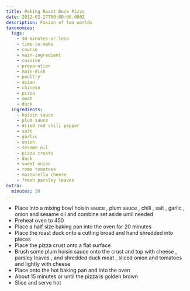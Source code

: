 ```yaml
---
title: Peking Roast Duck Pizza
date: 2012-02-27T00:00:00.000Z
description: Fusion of two worlds
taxonomies:
  tags:
    - 30-minutes-or-less
    - time-to-make
    - course
    - main-ingredient
    - cuisine
    - preparation
    - main-dish
    - poultry
    - asian
    - chinese
    - pizza
    - meat
    - duck
  ingredients:
    - hoisin sauce
    - plum sauce
    - dried red chili pepper
    - salt
    - garlic
    - onion
    - sesame oil
    - pizza crusts
    - duck
    - sweet onion
    - roma tomatoes
    - mozzarella cheese
    - fresh parsley leaves
extra:
  minutes: 30
---
```

 - Place into a mixing bowl hoisin sauce , plum sauce , chili , salt , garlic , onion and sesame oil and combine set aside until needed
 - Preheat oven to 450
 - Place a half size baking pan into the oven for 20 minutes
 - Place the roast duck onto a cutting broad and hand shredded into pieces
 - Place the pizza crust onto a flat surface
 - Brush some plum hoisin sauce onto the crust and top with cheese , parsley leaves , and shredded duck meat , sliced onion and tomatoes and lightly with cheese
 - Place onto the hot baking pan and into the oven
 - About 15 minutes or until the pizza is golden brown
 - Slice and serve hot
